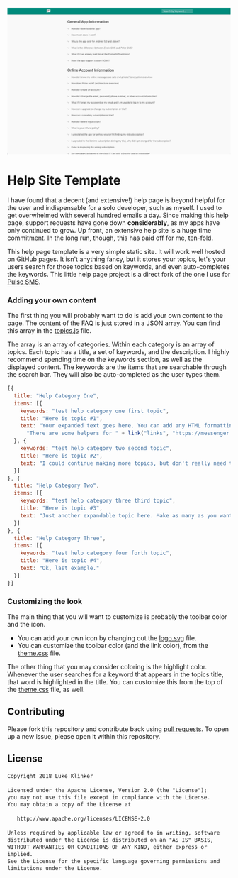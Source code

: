 ![preview](preview-image.png)

# Help Site Template

I have found that a decent (and extensive!) help page is beyond helpful for the user and indispensable for a solo developer, such as myself. I used to get overwhelmed with several hundred emails a day. Since making this help page, support requests have gone down **considerably**, as my apps have only continued to grow. Up front, an extensive help site is a huge time commitment. In the long run, though, this has paid off for me, ten-fold.

This help page template is a very simple static site. It will work well hosted on GitHub pages. It isn't anything fancy, but it stores your topics, let's your users search for those topics based on keywords, and even auto-completes the keywords. This little help page project is a direct fork of the one I use for [Pulse SMS](https://messenger.klinkerapps.com/help).

### Adding your own content

The first thing you will probably want to do is add your own content to the page. The content of the FAQ is just stored in a JSON array. You can find this array in the [topics.js](help/resources/js/topics.js) file.

The array is an array of categories. Within each category is an array of topics. Each topic has a title, a set of keywords, and the description. I highly recommend spending time on the keywords section, as well as the displayed content. The keywords are the items that are searchable through the search bar. They will also be auto-completed as the user types them.

```javascript
[{
  title: "Help Category One",
  items: [{
    keywords: "test help category one first topic",
    title: "Here is topic #1",
    text: "Your expanded text goes here. You can add any HTML formatting that you want." + brbr() +
      "There are some helpers for " + link("links", "https://messenger.klinkerapps.com")
  }, {
    keywords: "test help category two second topic",
    title: "Here is topic #2",
    text: "I could continue making more topics, but don't really need to. You get the picture."
  }]
}, {
  title: "Help Category Two",
  items: [{
    keywords: "test help category three third topic",
    title: "Here is topic #3",
    text: "Just another expandable topic here. Make as many as you want."
  }]
}, {
  title: "Help Category Three",
  items: [{
    keywords: "test help category four forth topic",
    title: "Here is topic #4",
    text: "Ok, last example."
  }]
}]
```

### Customizing the look

The main thing that you will want to customize is probably the toolbar color and the icon.

* You can add your own icon by changing out the [logo.svg](help/resources/images/logo.svg) file.
* You can customize the toolbar color (and the link color), from the [theme.css](help/resources/css/theme.css) file.

The other thing that you may consider coloring is the highlight color. Whenever the user searches for a keyword that appears in the topics title, that word is highlighted in the title. You can customize this from the top of the [theme.css](help/resources/css/theme.css) file, as well.

## Contributing

Please fork this repository and contribute back using [pull requests](https://github.com/klinker24/help-site-templage/pulls). To open up a new issue, please open it within this repository.

## License

    Copyright 2018 Luke Klinker

    Licensed under the Apache License, Version 2.0 (the "License");
    you may not use this file except in compliance with the License.
    You may obtain a copy of the License at

       http://www.apache.org/licenses/LICENSE-2.0

    Unless required by applicable law or agreed to in writing, software
    distributed under the License is distributed on an "AS IS" BASIS,
    WITHOUT WARRANTIES OR CONDITIONS OF ANY KIND, either express or implied.
    See the License for the specific language governing permissions and
    limitations under the License.
